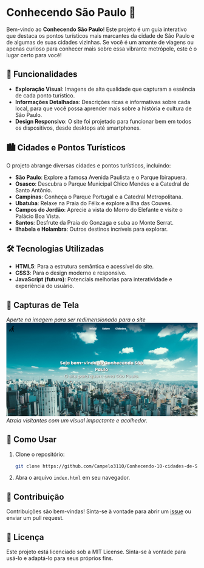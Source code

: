 # Conhecendo São Paulo 🌆

Bem-vindo ao **Conhecendo São Paulo**! Este projeto é um guia interativo que destaca os pontos turísticos mais marcantes da cidade de São Paulo e de algumas de suas cidades vizinhas. Se você é um amante de viagens ou apenas curioso para conhecer mais sobre essa vibrante metrópole, este é o lugar certo para você!

## 🚀 Funcionalidades

- **Exploração Visual**: Imagens de alta qualidade que capturam a essência de cada ponto turístico.
- **Informações Detalhadas**: Descrições ricas e informativas sobre cada local, para que você possa aprender mais sobre a história e cultura de São Paulo.
- **Design Responsivo**: O site foi projetado para funcionar bem em todos os dispositivos, desde desktops até smartphones.

## 🏙️ Cidades e Pontos Turísticos

O projeto abrange diversas cidades e pontos turísticos, incluindo:

- **São Paulo**: Explore a famosa Avenida Paulista e o Parque Ibirapuera.
- **Osasco**: Descubra o Parque Municipal Chico Mendes e a Catedral de Santo Antônio.
- **Campinas**: Conheça o Parque Portugal e a Catedral Metropolitana.
- **Ubatuba**: Relaxe na Praia do Félix e explore a Ilha das Couves.
- **Campos do Jordão**: Aprecie a vista do Morro do Elefante e visite o Palácio Boa Vista.
- **Santos**: Desfrute da Praia do Gonzaga e suba ao Monte Serrat.
- **Ilhabela e Holambra**: Outros destinos incríveis para explorar.

## 🛠️ Tecnologias Utilizadas

- **HTML5**: Para a estrutura semântica e acessível do site.
- **CSS3**: Para o design moderno e responsivo.
- **JavaScript (futuro)**: Potenciais melhorias para interatividade e experiência do usuário.

## 📸 Capturas de Tela

*Aperte na imagem para ser redimensionado para o site*
[![Página Inicial](img/conhecendo.png)](https://campelo3110.github.io/Conhecendo-10-cidades-de-Sao-Paulo/)
*Atraia visitantes com um visual impactante e acolhedor.*

## 📌 Como Usar

1. Clone o repositório:
   ```bash
   git clone https://github.com/Campelo3110/Conhecendo-10-cidades-de-Sao-Paulo.git
   ```
2. Abra o arquivo `index.html` em seu navegador.

## 🤝 Contribuição

Contribuições são bem-vindas! Sinta-se à vontade para abrir um [issue](https://github.com/campelo3110/Conhecendo-10-cidades-de-Sao-Paulo/issues) ou enviar um pull request.

## 📄 Licença

Este projeto está licenciado sob a MIT License. Sinta-se à vontade para usá-lo e adaptá-lo para seus próprios fins.
